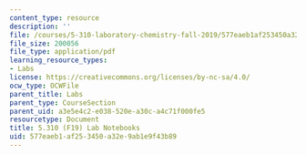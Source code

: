 ```yaml
---
content_type: resource
description: ''
file: /courses/5-310-laboratory-chemistry-fall-2019/577eaeb1af253450a32e9ab1e9f43b89_MIT5_310F19_notebook.pdf
file_size: 200056
file_type: application/pdf
learning_resource_types:
- Labs
license: https://creativecommons.org/licenses/by-nc-sa/4.0/
ocw_type: OCWFile
parent_title: Labs
parent_type: CourseSection
parent_uid: a3e5e4c2-e038-520e-a30c-a4c71f000fe5
resourcetype: Document
title: 5.310 (F19) Lab Notebooks
uid: 577eaeb1-af25-3450-a32e-9ab1e9f43b89
---
```

